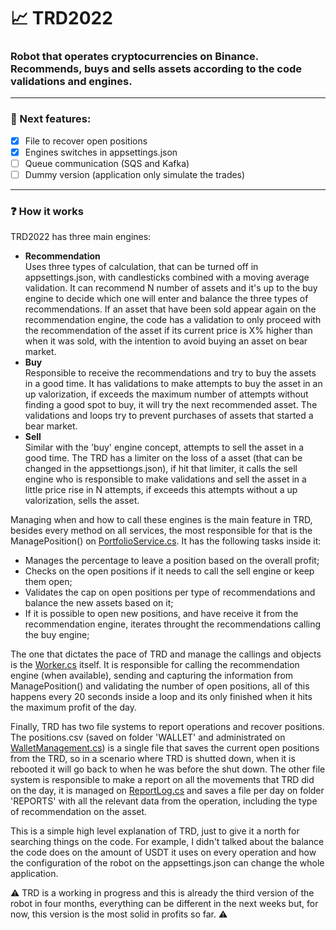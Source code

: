 # 📈 TRD2022 
### Robot that operates cryptocurrencies on Binance. Recommends, buys and sells assets according to the code validations and engines.
<hr>

### 🚧 Next features:
- [x] File to recover open positions
- [x] Engines switches in appsettings.json
- [ ] Queue communication (SQS and Kafka)
- [ ] Dummy version (application only simulate the trades)

<hr>

### ❓ How it works
TRD2022 has three main engines:
- <b>Recommendation</b>
  <br> Uses three types of calculation, that can be turned off in appsettings.json, with candlesticks combined with a moving average validation. It can recommend N number of assets and it's up to the buy engine to decide which one will enter and balance the three types of recommendations. If an asset that have been sold appear again on the recommendation engine, the code has a validation to only proceed with the recommendation of the asset if its current price is X% higher than when it was sold, with the intention to avoid buying an asset on bear market.
- <b>Buy</b>
  <br> Responsible to receive the recommendations and try to buy the assets in a good time. It has validations to make attempts to buy the asset in an up valorization, if exceeds the maximum number of attempts without finding a good spot to buy, it will try the next recommended asset. The validations and loops try to prevent purchases of assets that started a bear market.
- <b>Sell</b>
    <br> Similar with the 'buy' engine concept, attempts to sell the asset in a good time. The TRD has a limiter on the loss of a asset (that can be changed in the appsettiongs.json), if hit that limiter, it calls the sell engine who is responsible to make validations and sell the asset in a little price rise in N attempts, if exceeds this attempts without a up valorization, sells the asset.
    
Managing when and how to call these engines is the main feature in TRD, besides every method on all services, the most responsible for that is the ManagePosition() on <a href="https://github.com/anddMF/TRD2022/blob/93f9912d9dad86ddc9b148217f974ca2a1970862/Trade02/Business/services/PortfolioService.cs#L53">PortfolioService.cs<a/>. It has the following tasks inside it:
  - Manages the percentage to leave a position based on the overall profit;
  - Checks on the open positions if it needs to call the sell engine or keep them open;
  - Validates the cap on open positions per type of recommendations and balance the new assets based on it;
  - If it is possible to open new positions, and have receive it from the recommendation engine, iterates throught the recommendations calling the buy engine;

  The one that dictates the pace of TRD and manage the callings and objects is the <a href="https://github.com/anddMF/TRD2022/blob/main/Trade02/Worker.cs">Worker.cs</a> itself. It is responsible for calling the recommendation engine (when available), sending and capturing the information from ManagePosition() and validating the number of open positions, all of this happens every 20 seconds inside a loop and its only finished when it hits the maximum profit of the day.
  
 Finally, TRD has two file systems to report operations and recover positions. The positions.csv (saved on folder 'WALLET' and administrated on <a href="https://github.com/anddMF/TRD2022/blob/main/Trade02/Infra/Cross/WalletManagement.cs">WalletManagement.cs</a>) is a single file that saves the current open positions from the TRD, so in a scenario where TRD is shutted down, when it is rebooted it will go back to when he was before the shut down. The other file system is responsible to make a report on all the movements that TRD did on the day, it is managed on <a href="https://github.com/anddMF/TRD2022/blob/main/Trade02/Infra/Cross/ReportLog.cs">ReportLog.cs</a> and saves a file per day on folder 'REPORTS' with all the relevant data from the operation, including the type of recommendation on the asset.
  
  This is a simple high level explanation of TRD, just to give it a north for searching things on the code. For example, I didn't talked about the balance the code does on the amount of USDT it uses on every operation and how the configuration of the robot on the appsettings.json can change the whole application.
  
  ⚠️ TRD is a working in progress and this is already the third version of the robot in four months, everything can be different in the next weeks but, for now, this version is the most solid in profits so far. ⚠️
  
 
